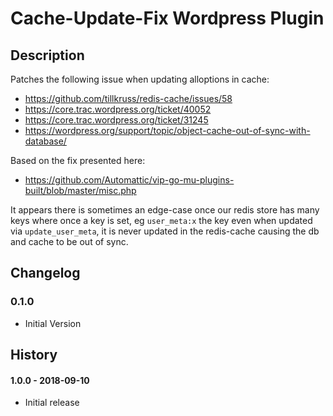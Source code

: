 # Cache-Update-Fix Wordpress Plugin #


## Description ##

Patches the following issue when updating alloptions in cache:

* https://github.com/tillkruss/redis-cache/issues/58
* https://core.trac.wordpress.org/ticket/40052
* https://core.trac.wordpress.org/ticket/31245
* https://wordpress.org/support/topic/object-cache-out-of-sync-with-database/

Based on the fix presented here:

* https://github.com/Automattic/vip-go-mu-plugins-built/blob/master/misc.php


It appears there is sometimes an edge-case once our redis store has many keys where once a key is set, 
eg `user_meta:x` the key even when updated via `update_user_meta`, it is never updated in the redis-cache
causing the db and cache to be out of sync.

## Changelog ##

### 0.1.0 ###

* Initial Version

## History

#### 1.0.0 - 2018-09-10
* Initial release
 
 
